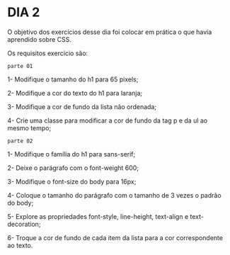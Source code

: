 # DIA 2

O objetivo dos exercícios desse dia foi colocar em prática o que havia aprendido sobre CSS.

Os requisitos exercício são:

`parte 01`

1- Modifique o tamanho do h1 para 65 pixels;

2- Modifique a cor do texto do h1 para laranja;

3- Modifique a cor de fundo da lista não ordenada;

4- Crie uma classe para modificar a cor de fundo da tag p e da ul ao mesmo tempo;


`parte 02`

1- Modifique o família do h1 para sans-serif;

2- Deixe o parágrafo com o font-weight 600;

3- Modifique o font-size do body para 16px;

4- Coloque o tamanho do parágrafo com o tamanho de 3 vezes o padrão do body;

5- Explore as propriedades font-style, line-height, text-align e text-decoration;

6- Troque a cor de fundo de cada item da lista para a cor correspondente ao texto.

